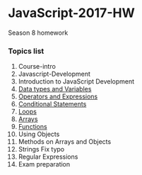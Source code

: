 # JavaScript-2017-HW
Season 8 homework

### Topics list

1. Course-intro
1. Javascript-Development
1. Introduction to JavaScript Development
1. [Data types and Variables](./03DataTypes)
1. [Operators and Expressions](./04OperatorsExpressions)
1. [Conditional Statements](./05ConditionalStatements)
1. [Loops](./06Loops)
1. [Arrays](./07Arrays)
1. [Functions](./08Functions)
1. Using Objects
1. Methods on Arrays and Objects
1. Strings	Fix typo
1. Regular Expressions
1. Exam preparation